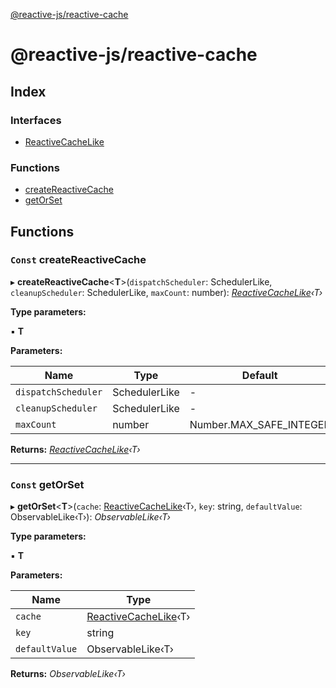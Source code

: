 [@reactive-js/reactive-cache](README.md)

# @reactive-js/reactive-cache

## Index

### Interfaces

* [ReactiveCacheLike](interfaces/reactivecachelike.md)

### Functions

* [createReactiveCache](README.md#const-createreactivecache)
* [getOrSet](README.md#const-getorset)

## Functions

### `Const` createReactiveCache

▸ **createReactiveCache**<**T**>(`dispatchScheduler`: SchedulerLike, `cleanupScheduler`: SchedulerLike, `maxCount`: number): *[ReactiveCacheLike](interfaces/reactivecachelike.md)‹T›*

**Type parameters:**

▪ **T**

**Parameters:**

Name | Type | Default |
------ | ------ | ------ |
`dispatchScheduler` | SchedulerLike | - |
`cleanupScheduler` | SchedulerLike | - |
`maxCount` | number |  Number.MAX_SAFE_INTEGER |

**Returns:** *[ReactiveCacheLike](interfaces/reactivecachelike.md)‹T›*

___

### `Const` getOrSet

▸ **getOrSet**<**T**>(`cache`: [ReactiveCacheLike](interfaces/reactivecachelike.md)‹T›, `key`: string, `defaultValue`: ObservableLike‹T›): *ObservableLike‹T›*

**Type parameters:**

▪ **T**

**Parameters:**

Name | Type |
------ | ------ |
`cache` | [ReactiveCacheLike](interfaces/reactivecachelike.md)‹T› |
`key` | string |
`defaultValue` | ObservableLike‹T› |

**Returns:** *ObservableLike‹T›*
